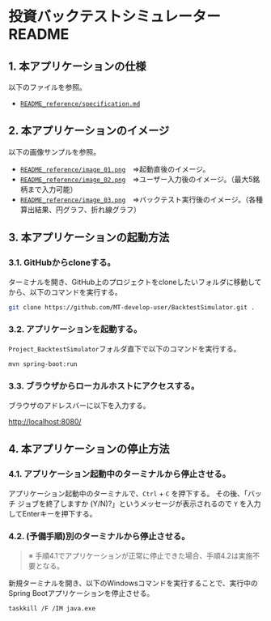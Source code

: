 # 投資バックテストシミュレーター README

## 1. 本アプリケーションの仕様

以下のファイルを参照。
- [`README_reference/specification.md`](README_reference/specification.md)

## 2. 本アプリケーションのイメージ

以下の画像サンプルを参照。
- [`README_reference/image_01.png`](README_reference/image_01.png)　⇒起動直後のイメージ。
- [`README_reference/image_02.png`](README_reference/image_02.png)　⇒ユーザー入力後のイメージ。（最大5銘柄まで入力可能）
- [`README_reference/image_03.png`](README_reference/image_03.png)　⇒バックテスト実行後のイメージ。（各種算出結果、円グラフ、折れ線グラフ）

## 3. 本アプリケーションの起動方法

### 3.1. GitHubからcloneする。

ターミナルを開き、GitHub上のプロジェクトをcloneしたいフォルダに移動してから、以下のコマンドを実行する。
```sh
git clone https://github.com/MT-develop-user/BacktestSimulator.git .
```

### 3.2. アプリケーションを起動する。

`Project_BacktestSimulator`フォルダ直下で以下のコマンドを実行する。
```sh
mvn spring-boot:run
```

### 3.3. ブラウザからローカルホストにアクセスする。

ブラウザのアドレスバーに以下を入力する。

<http://localhost:8080/>

## 4. 本アプリケーションの停止方法

### 4.1. アプリケーション起動中のターミナルから停止させる。

アプリケーション起動中のターミナルで、`Ctrl` + `C` を押下する。  その後、「バッチ ジョブを終了しますか (Y/N)?」というメッセージが表示されるので `Y` を入力してEnterキーを押下する。

### 4.2. (予備手順)別のターミナルから停止させる。

> ※ 手順4.1でアプリケーションが正常に停止できた場合、手順4.2は実施不要となる。

新規ターミナルを開き、以下のWindowsコマンドを実行することで、実行中のSpring Bootアプリケーションを停止させる。
```sh
taskkill /F /IM java.exe
```
